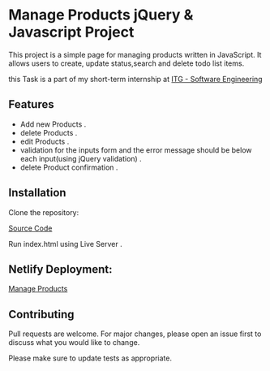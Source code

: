# Manage Products jQuery & Javascript Project

This project is a simple page for managing products written in JavaScript. It allows users to create, update status,search and delete todo list items.

this Task is a part of my short-term internship at <a href="https://www.itgsoftware.com">ITG - Software Engineering</a>

## Features

- Add new Products .
- delete Products .
- edit Products .
- validation for the inputs form and the error message should be below each input(using jQuery validation) .
- delete Product confirmation .


## Installation

Clone the repository:

<a href="https://github.com/AsadThafer/manage_products">Source Code</a>

Run index.html using Live Server .

## Netlify Deployment: 

<a href="https://manageproducts.netlify.app">Manage Products </a>


## Contributing

Pull requests are welcome. For major changes, please open an issue first to discuss what you would like to change.

Please make sure to update tests as appropriate.
